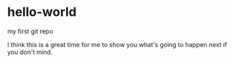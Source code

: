 # hello-world
my first git repo

I think this is a great time for me to show you what's going to happen next if you don't mind.
